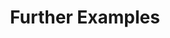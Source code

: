 ---
title: Further Examples
permalink: /docs/04_subscribe#further-examples
parent: Subscribe
nav_order: 7
---